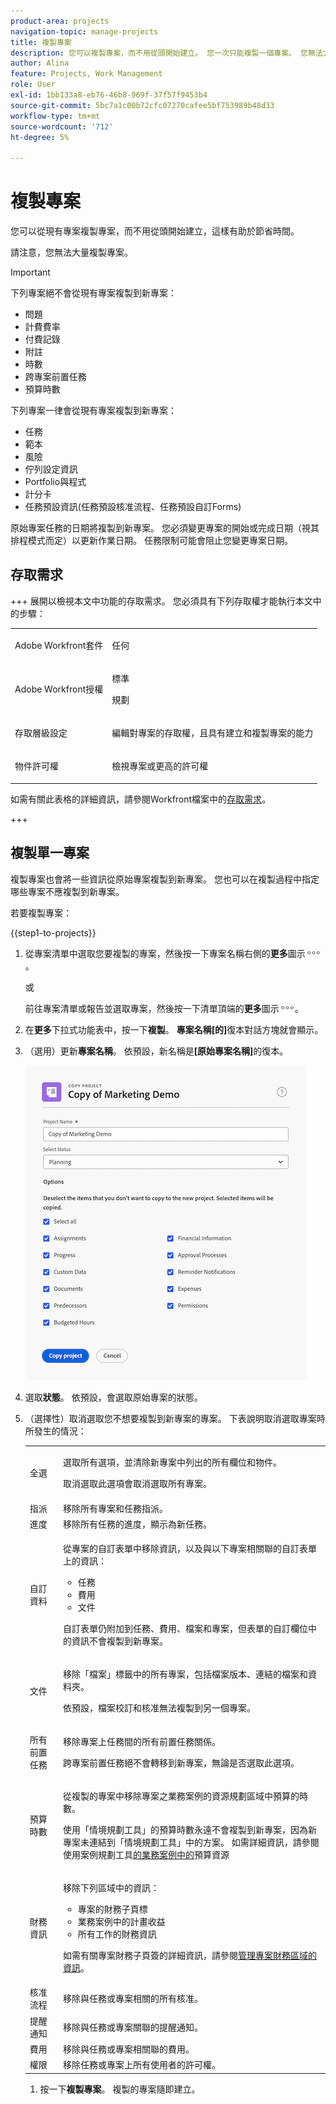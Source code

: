 ```yaml
---
product-area: projects
navigation-topic: manage-projects
title: 複製專案
description: 您可以複製專案，而不用從頭開始建立。 您一次只能複製一個專案。 您無法大量複製專案。
author: Alina
feature: Projects, Work Management
role: User
exl-id: 1bb133a8-eb76-46b8-969f-37f57f9453b4
source-git-commit: 5bc7a1c00b72cfc07270cafee5bf753989b48d33
workflow-type: tm+mt
source-wordcount: '712'
ht-degree: 5%

---
```


# 複製專案

<!--
<(LINKED TO THE PRODUCT IN THE COPY PROJECT BOX)</p>
-->

<!-- Audited: 5/2025 -->

您可以從現有專案複製專案，而不用從頭開始建立，這樣有助於節省時間。

請注意，您無法大量複製專案。

>[!IMPORTANT]
>
>下列專案絕不會從現有專案複製到新專案：
>
>* 問題
>* 計費費率
>* 付費記錄
>* 附註
>* 時數
>* 跨專案前置任務
>* 預算時數
>
>下列專案一律會從現有專案複製到新專案：
>
>* 任務
>* 範本
>* 風險
>* 佇列設定資訊
>* Portfolio與程式
>* 計分卡
>* 任務預設資訊(任務預設核准流程、任務預設自訂Forms)
>
> 原始專案任務的日期將複製到新專案。 您必須變更專案的開始或完成日期（視其排程模式而定）以更新作業日期。 任務限制可能會阻止您變更專案日期。

## 存取需求

+++ 展開以檢視本文中功能的存取需求。
您必須具有下列存取權才能執行本文中的步驟：

<table style="table-layout:auto"> 
 <col> 
 <col> 
 <tbody> 
  <tr> 
   <td> <p>Adobe Workfront套件</p> </td>  
   <td>任何</td> 
  </tr> 
  <tr> 
   <td> <p>Adobe Workfront授權</p> </td> 
   <td> <p>標準</p> 
   <p>規劃</p>
      </td> 
  </tr> 
     <td>存取層級設定 </td> 
   <td> <p>編輯對專案的存取權，且具有建立和複製專案的能力</p> </td> 
  </tr>

<td> <p>物件許可權 </p> </td> 
   <td> <p>檢視專案或更高的許可權</p>  </td> 
  </tr> 
 </tbody> 
</table>

如需有關此表格的詳細資訊，請參閱Workfront檔案中的[存取需求](/help/quicksilver/administration-and-setup/add-users/access-levels-and-object-permissions/access-level-requirements-in-documentation.md)。

+++

<!--Old:
 
 <table style="table-layout:auto"> 
 <col> 
 <col> 
 <tbody> 
  <tr> 
   <td> <p>Adobe Workfront plan</p> </td> 
   <td>Any</td> 
  </tr> 
  <tr> 
   <td> <p>Adobe Workfront license</p> </td> 
   <td> <p>New: Standard </p> 
   <p>Or</p>
   <p>Current: Plan </p>
   
   </td> 
  </tr> 
  <tr data-mc-conditions=""> 
   <td>Access level configurations </td> 
   <td> <p>Edit access to Projects with ability to Create <span>and Copy</span> projects</p> </td> 
  </tr> 
  <tr data-mc-conditions=""> 
   <td> <p>Object permissions </p> </td> 
   <td> <p>View permissions or higher to the project</p>  </td> 
  </tr> 
 </tbody> 
</table>-->

## 複製單一專案

複製專案也會將一些資訊從原始專案複製到新專案。 您也可以在複製過程中指定哪些專案不應複製到新專案。

若要複製專案：

{{step1-to-projects}}

1. 從專案清單中選取您要複製的專案，然後按一下專案名稱右側的&#x200B;**更多**&#x200B;圖示![更多](assets/more-icon.png)。

   或

   前往專案清單或報告並選取專案，然後按一下清單頂端的&#x200B;**更多**&#x200B;圖示![更多](assets/more-icon.png)。

1. 在&#x200B;**更多**&#x200B;下拉式功能表中，按一下&#x200B;**複製**。 **專案名稱[的]**&#x200B;復本對話方塊就會顯示。

1. （選用）更新&#x200B;**專案名稱**。 依預設，新名稱是&#x200B;**[原始專案名稱]**&#x200B;的復本。

   ![複製專案方塊](assets/copy-of-project-box.png)

1. 選取&#x200B;**狀態**。 依預設，會選取原始專案的狀態。

1. （選擇性）取消選取您不想要複製到新專案的專案。 下表說明取消選取專案時所發生的情況：


   <table style="table-layout:auto"> 
    <col> 
    <col> 
    <tbody> 
     <tr> 
      <td role="rowheader">全選</td> 
      <td> <p>選取所有選項，並清除新專案中列出的所有欄位和物件。 </p>

   <p> 取消選取此選項會取消選取所有專案。 </p> </td> 
     </tr> 
     <tr> 
      <td role="rowheader">指派</td> 
      <td>移除所有專案和任務指派。</td> 
     </tr> 
     <tr> 
      <td role="rowheader">進度</td> 
      <td>移除所有任務的進度，顯示為新任務。 </td> 
     </tr> 
     <tr> 
      <td role="rowheader">自訂資料</td> 
      <td> <p>從專案的自訂表單中移除資訊，以及與以下專案相關聯的自訂表單上的資訊：</p> 
       <ul> 
        <li>任務</li> 
        <li>費用</li> 
        <li> 文件</li> 
       </ul> 
      <p>自訂表單仍附加到任務、費用、檔案和專案，但表單的自訂欄位中的資訊不會複製到新專案。 </p> </td> 
     </tr> 
     <tr> 
      <td role="rowheader">文件</td> 
      <td> <p>移除「檔案」標籤中的所有專案，包括檔案版本、連結的檔案和資料夾。</p> <p>依預設，檔案校訂和核准無法複製到另一個專案。 </p> </td> 
     </tr> 
     <tr> 
      <td role="rowheader">所有前置任務</td> 
      <td> <p>移除專案上任務間的所有前置任務關係。 </p> <p>

   跨專案前置任務絕不會轉移到新專案，無論是否選取此選項。 </p> </td>
   </tr>

<tr> 
      <td role="rowheader">預算時數</td> 
      <td> <p>從複製的專案中移除專案之業務案例的資源規劃區域中預算的時數。</p> 
    <p>
   使用「情境規劃工具」的預算時數永遠不會複製到新專案，因為新專案未連結到「情境規劃工具」中的方案。 如需詳細資訊，請參閱使用案例規劃工具<a href="../../../manage-work/projects/define-a-business-case/budget-resources-in-business-case-use-scenario-planner.md">的業務案例中的</a>預算資源</p>
   </tr></td>
    <tr> 
      <td role="rowheader">財務資訊</td> 
      <td> <p>移除下列區域中的資訊： </p> 
       <ul> 
        <li>專案的財務子頁標</li> 
        <li> 業務案例中的計畫收益</li> 
        <li>所有工作的財務資訊<br></li> 
       </ul> <p>如需有關專案財務子頁簽的詳細資訊，請參閱<a href="../../../manage-work/projects/project-finances/manage-project-finance-area.md" class="MCXref xref">管理專案財務區域的資訊</a>。</p> </td> 
     </tr> 
     <tr> 
      <td role="rowheader">核准流程</td> 
      <td>移除與任務或專案相關的所有核准。 </td> 
     </tr> 
     <tr> 
      <td role="rowheader">提醒通知</td> 
      <td> 移除與任務或專案關聯的提醒通知。 </td> 
     </tr> 
     <tr> 
      <td role="rowheader">費用</td> 
      <td>移除與任務或專案相關聯的費用。 </td> 
     </tr> 
     <tr> 
      <td role="rowheader">權限</td> 
      <td> 移除任務或專案上所有使用者的許可權。</td> 
     </tr> 
    </tbody> 
   </table>

1. 按一下&#x200B;**複製專案**。 複製的專案隨即建立。

